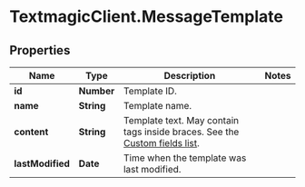 # TextmagicClient.MessageTemplate

## Properties
Name | Type | Description | Notes
------------ | ------------- | ------------- | -------------
**id** | **Number** | Template ID. | 
**name** | **String** | Template name. | 
**content** | **String** | Template text. May contain tags inside braces. See the [Custom fields list](https://docs.textmagic.com/#section/Custom-fields-list-(Merge-tags)). | 
**lastModified** | **Date** | Time when the template was last modified. | 


